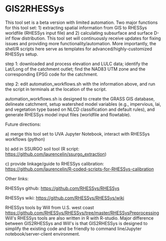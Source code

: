 # GIS2RHESSys

This tool set is a beta version with limited automation. Two major functions for this tool set: 1) extracting spatial information from GIS to RHESSys worldfile (RHESSys input file) and 2) calculating subsurface and surface D-inf flow distribution. This tool set will continuously receive updates for fixing issues and providing more functionality/automation.  More importantly, the shell/R scripts here serve as templates for advanced/highly-customized RHESSys setup.

step 1:   downloaded and process elevation and LULC data;
          identify the Lat/Long of the catchment outlet;
          find the NAD83 UTM zone and the corresponding EPSG code for the catchment.
          
step 2:   edit automation_workflows.sh with the information above, and run the script in terminals at the location of the script.

automation_workflows.sh is designed to create the GRASS GIS database, delineate catchment, setup watershed model variables (e.g., impervious, lai, and vegetation type based on NLCD classification and default rules), and generate RHESSys model input files (worldfile and flowtable).

               
Future directions:

a) merge this tool set to UVA Jupyter Notebook, interact with RHESSys workflows (python)

b) add in SSURGO soil tool (R script: https://github.com/laurencelin/ssurgo_extraction)

c) provide linkage/guide to RHESSys calibration: https://github.com/laurencelin/R-coded-scripts-for-RHESSys-calibration

Other links:

RHESSys github: https://github.com/RHESSys/RHESSys

RHESSys wiki: https://github.com/RHESSys/RHESSys/wiki

RHESSys tools by Will from U.S. west coast https://github.com/RHESSys/RHESSys/tree/master/RHESSysPreprocessing
Will's RHESSys tools are also written in R with R-studio. Major difference between GIS2RHESSys and Will's is that GIS2RHESSys is designed to simplify the existing code and be friendly to command line/Jupyter notebook/server-client environment.
